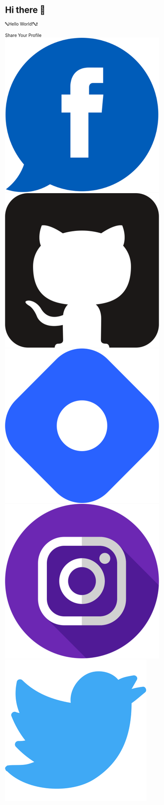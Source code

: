 # Hi there 👋

🔤Hello World!🔤❗️

<html>
  <head></head>
  <body>
    <div class="container1">
                    <div class="shareButtons">
                        <div class="shareButtons_text">Share Your Profile</div>
                        <div class="shareButtons_overlay"></div>
                        <div class="shareButtons_links">
                            <a href="#" class="shareButtons_link">
                                <img src="facebook-svgrepo-com.svg" alt="Facebook" class="i">
                            </a>
                            <a href="#" class="shareButtons_link">
                                <img src="github-svgrepo-com.svg" alt="Github" class="i">
                            </a>
                            <a href="#" class="shareButtons_link">
                                <img src="hashnode-icon-svgrepo-com.svg" alt="Hashnode" class="i">
                            </a>
                            <a href="#" class="shareButtons_link">
                                <img src="instagram-svgrepo-com.svg" alt="Instagram" class="i">
                            </a>
                            <a href="#" class="shareButtons_link">
                                <img src="twitter-svgrepo-com.svg" alt="Twitter" class="i">
                            </a>
                        </div>
                    </div>
     </div>
  </body>
</html>

<!--
**mohamed20911/mohamed20911** is a ✨ _special_ ✨ repository because its `README.md` (this file) appears on your GitHub profile.

Here are some ideas to get you started:

- 🔭 I’m currently working on ...
- 🌱 I’m currently learning ...
- 👯 I’m looking to collaborate on ...
- 🤔 I’m looking for help with ...
- 💬 Ask me about ...
- 📫 How to reach me: ...
- 😄 Pronouns: ...
- ⚡ Fun fact: ...
-->
